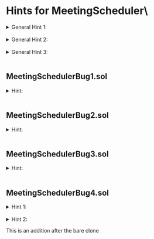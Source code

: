 # Hints for MeetingScheduler\

<details>
<summary>General Hint 1:</summary>
There are 2 rules that are failing regardless of the implementation. They will fail on the correct implementation as well. Can you spot them?
The next general hints will refer to these rules.
</details>

</br>

<details>
<summary>General Hint 2:</summary>
Run the rule <code>checkStartedToStateTransition</code> on one of the implementations that you've already fixed. It still fails.
Follow the values in the assertion closely, particularly the explicit values of the states, are they checking what the rule wants them to check?
</details>

</br>

<details>
<summary>General Hint 3:</summary>
Run the rule <code>monotonousIncreasingNumOfParticipants</code> on one of the implementations that you've already fixed. It still fails.
Look at the failing method, how come before creating a meeting the number of participants was greater than 0? Go back to BankLesson1 and refresh yourself about the failure in <code>TotalGreaterThanUser.spec</code> and its mitigation (precondition).
</details>

</br>

## MeetingSchedulerBug1.sol
<details>
<summary>Hint:</summary>
What's the assert failing here on the rule <code>startOnTime</code>? 
What are the variables that are checked against each other in the inequalities and what are their values?
</details>

</br>

## MeetingSchedulerBug2.sol
<details>
<summary>Hint:</summary>
Why is the assertion failing on <code>endMeeting</code>? Are the <code>uint8</code> values of the enumerable match their expected values?
</details>

</br>

## MeetingSchedulerBug3.sol
<details>
<summary>Hint:</summary>
In the world of MeetingScheduler, the shortest meeting is at least 1 second. What are the values of the variables checked in the assertion?
</details>

</br>

## MeetingSchedulerBug4.sol
<details>
<summary>Hint 1:</summary>
Before you fix the code you need to find another problem that lies in another file.
See General Hints 1 + 2 for more help on that.
</details>

</br>

<details>
<summary>Hint 2:</summary>
Now that you've fixed the problem with the rule, does it make sense that the condition fails on <code>joinMeeting</code>?
</details>


This is an addition after the bare clone 

